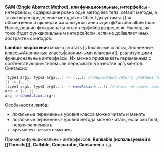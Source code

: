 **SAM (Single Abstract Method), или функциональные, интерфейсы** - интерфейсы, содержащие ровно один метод без тела. default методы, а также переопределение методов из Object допустимы. Для обозначения и проверки используется аннотация @FunctionalInterface. Наследование функционального интерфейса разрешено. Наследник тоже будет функциональным интерфейсом, если не добавляет иных абстрактных методов.

**Lambda-выражения** можно считать [[Локальные классы, Анонимные классы#Анонимные классы|анонимными классами]], реализующими функциональные интерфейсы. Их можно присваивать переменным с соответствующим типом или передавать в качестве аргументов.
Синтаксис: 
```java
(type1 arg1, type2 arg2...) -> {...}; //опционально return, указание типов опционально
() -> {...};
(type1 arg1, type2 arg2...) -> someAction(...); //return не нужен, возвращается результат someAction
arg -> {...};
arg -> someAction(arg);
```
Особенности лямбд:
* локальные переменные уровня класса можно читать и менять
* локальные переменные уровня метода можно читать, если они final, нельзя записывать
* аргументы нельзя изменять

Примеры функциональных интерфейсов: **Runnable (используемый в [[Threads]]), Callable, Comparator, Consumer** и т.д.